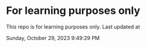 # For learning purposes only
This repo is for learning purposes only.
Last updated at

Sunday, October 29, 2023 9:49:29 PM

